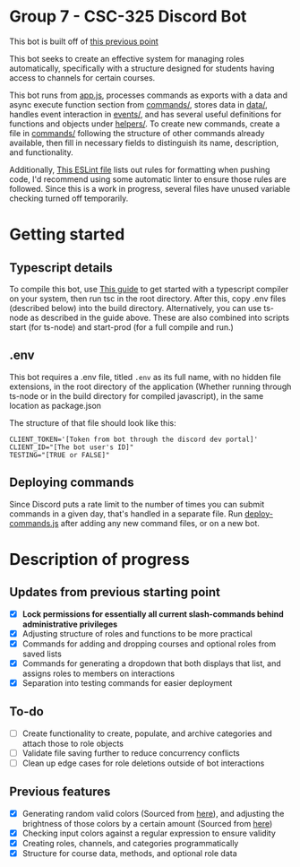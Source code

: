 # Group 7 - CSC-325 Discord Bot
This bot is built off of [this previous point](https://github.com/jarum3/discordBot325-Progress1)

This bot seeks to create an effective system for managing roles automatically, specifically with a structure designed for students having access to channels for certain courses.

This bot runs from [app.js](app.js), processes commands as exports with a data and async execute function section from [commands/](commands/), stores data in [data/](data/), handles event interaction in [events/](events/), and has several useful definitions for functions and objects under [helpers/](helpers/). To create new commands, create a file in [commands/](commands/) following the structure of other commands already available, then fill in necessary fields to distinguish its name, description, and functionality.

Additionally, [This ESLint file](.eslintrc.json) lists out rules for formatting when pushing code, I'd recommend using some automatic linter to ensure those rules are followed. Since this is a work in progress, several files have unused variable checking turned off temporarily.

# Getting started

## Typescript details
To compile this bot, use [This guide](https://www.typescripttutorial.net/typescript-tutorial/setup-typescript/) to get started with a typescript compiler on your system, then run tsc in the root directory. After this, copy .env files (described below) into the build directory. Alternatively, you can use ts-node as described in the guide above. These are also combined into scripts start (for ts-node) and start-prod (for a full compile and run.)

## .env
This bot requires a .env file, titled `.env` as its full name, with no hidden file extensions, in the root directory of the application (Whether running through ts-node or in the build directory for compiled javascript), in the same location as package.json

The structure of  that file should look like this:
```
CLIENT_TOKEN='[Token from bot through the discord dev portal]'
CLIENT_ID="[The bot user's ID]"
TESTING="[TRUE or FALSE]"
```

## Deploying commands
Since Discord puts a rate limit to the number of times you can submit commands in a given day, that's handled in a separate file. 
Run [deploy-commands.js](deploy-commands.js) after adding any new command files, or on a new bot.

# Description of progress
## Updates from previous starting point
- [x] **Lock permissions for essentially all current slash-commands behind administrative privileges**
- [x] Adjusting structure of roles and functions to be more practical
- [x] Commands for adding and dropping courses and optional roles from saved lists
- [x] Commands for generating a dropdown that both displays that list, and assigns roles to members on interactions
- [x] Separation into testing commands for easier deployment

## To-do
- [ ] Create functionality to create, populate, and archive categories and attach those to role objects
- [ ] Validate file saving further to reduce concurrency conflicts
- [ ] Clean up edge cases for role deletions outside of bot interactions

## Previous features
- [x] Generating random valid colors (Sourced from [here](https://css-tricks.com/snippets/javascript/random-hex-color/)), and adjusting the brightness of those colors by a certain amount (Sourced from [here](https://stackoverflow.com/questions/5560248/programmatically-lighten-or-darken-a-hex-color-or-rgb-and-blend-colors))
- [x] Checking input colors against a regular expression to ensure validity
- [x] Creating roles, channels, and categories programmatically
- [x] Structure for course data, methods, and optional role data